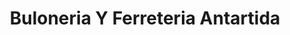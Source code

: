 ---
title: "Buloneria Y Ferreteria Antartida"
url: /cerrito/buloneria-y-ferreteria-antartida/
shop: hardware
---